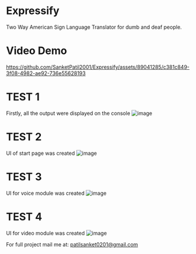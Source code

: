 # Expressify
Two Way American Sign Language Translator for dumb and deaf people.

# Video Demo
https://github.com/SanketPatil2001/Expressify/assets/89041285/c381c849-3f08-4982-ae92-736e55628193


# TEST 1
Firstly, all the output were displayed on the console
![image](https://user-images.githubusercontent.com/89041285/227239399-a01e1b83-3dda-4ad1-8a83-7adfd4a3ba99.png)

# TEST 2
UI of start page was created
![image](https://user-images.githubusercontent.com/89041285/227241317-9ace876d-a44f-48a7-9eda-a749d59fdd62.png)

# TEST 3
UI for voice module was created
![image](https://user-images.githubusercontent.com/89041285/227241694-f2098a18-0a1c-4d6a-b094-9e972e8acb76.png)

# TEST 4
UI for video module was created
![image](https://user-images.githubusercontent.com/89041285/227242314-cfe4c928-23e5-4d1e-b2ec-f876bac87a59.png)



For full project mail me at: patilsanket0201@gmail.com
